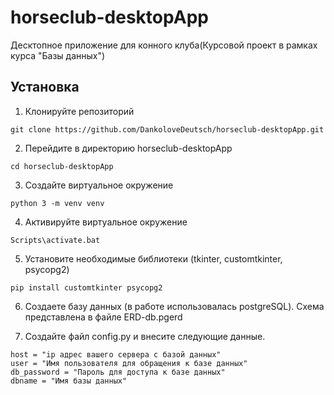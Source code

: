 # horseclub-desktopApp
Десктопное приложение для конного клуба(Курсовой проект в рамках курса "Базы данных")


## Установка

1. Клонируйте репозиторий

```git clone https://github.com/DankoloveDeutsch/horseclub-desktopApp.git```

2. Перейдите в директорию horseclub-desktopApp

```cd horseclub-desktopApp```

3. Создайте виртуальное окружение

```python 3 -m venv venv```

4. Активируйте виртуальное окружение

```Scripts\activate.bat```

5. Установите необходимые библиотеки (tkinter, customtkinter, psycopg2)

```pip install customtkinter psycopg2```

6. Создаете базу данных (в работе использовалась postgreSQL). Схема представлена в файле ERD-db.pgerd

7. Создайте файл config.py и внесите следующие данные.

```
host = "ip адрес вашего сервера с базой данных"
user = "Имя пользователя для обращения к базе данных"
db_password = "Пароль для доступа к базе данных"
dbname = "Имя базы данных"
``` 
